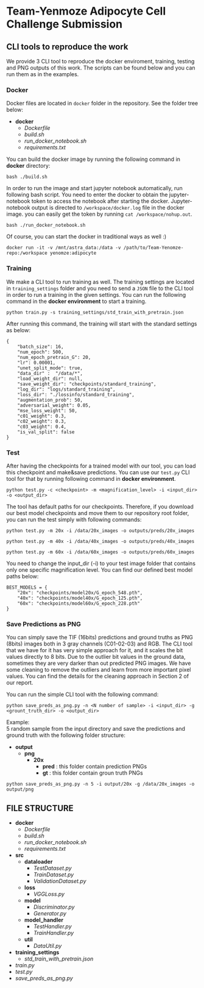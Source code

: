 # Team-Yenmoze Adipocyte Cell Challenge Submission

## CLI tools to reproduce the work

We provide 3 CLI tool to reproduce the docker enviroment, training, testing and PNG outputs of this work. The scripts can be found below and you can run them as in the examples.

### Docker

Docker files are located in `docker` folder in the repository. See the folder tree below:

* **docker**
    * *Dockerfile*
    * *build.sh*
    * *run_docker_notebook.sh*
    * *requirements.txt*
    
You can build the docker image by running the following command in **docker** directory:

```
bash ./build.sh
```

In order to run the image and start jupyter notebook automatically, run following bash script. You need to enter the docker to obtain the jupyter-notebook token to access the notebook after starting the docker. Jupyter-notebook output is directed to `/workspace/docker.log` file in the docker image. you can easily get the token by running `cat /workspace/nohup.out`. 

```
bash ./run_docker_notebook.sh
```

Of course, you can start the docker in traditional ways as well :)

```
docker run -it -v /mnt/astra_data:/data -v /path/to/Team-Yenomze-repo:/workspace yenomze:adipocyte
```


### Training

We make a CLI tool to run training as well. The training settings are located in `training_settings` folder and you need to send a `JSON` file to the CLI tool in order to run a training in the given settings. You can run the following command in the **docker environment** to start a training.

```
python train.py -s training_settings/std_train_with_pretrain.json
```

After running this command, the training will start with the standard settings as below:

```
{
    "batch_size": 16, 
    "num_epoch": 500,
    "num_epoch_pretrain_G": 20,
    "lr": 0.00001,
    "unet_split_mode": true,
    "data_dir" :  "/data/*",
    "load_weight_dir": null,
    "save_weight_dir": "checkpoints/standard_training",
    "log_dir": "logs/standard_training",
    "loss_dir": "./lossinfo/standard_training",
    "augmentation_prob": 50,
    "adversarial_weight": 0.05,
    "mse_loss_weight": 50,
    "c01_weight": 0.3,
    "c02_weight": 0.3,
    "c03_weight": 0.4,
    "is_val_split": false    
}
```



### Test

After having the checkpoints for a trained model with our tool, you can load this checkpoint and make&save predictions. You can use our `test.py` CLI tool for that by running following command in **docker environment**. 

```
python test.py -c <checkpoint> -m <magnification_level> -i <input_dir> -o <output_dir>
```

The tool has default paths for our checkpoints. Therefore, if you download our best model checkpoints and move them to our repository root folder, you can run the test simply with following commands:

```
python test.py -m 20x -i /data/20x_images -o outputs/preds/20x_images
```

```
python test.py -m 40x -i /data/40x_images -o outputs/preds/40x_images
```

```
python test.py -m 60x -i /data/60x_images -o outputs/preds/60x_images
```



You need to change the input_dir (-i) to your test image folder that contains only one specific magnification level. You can find our defined best model paths below:

```
BEST_MODELS = {
    "20x": "checkpoints/model20x/G_epoch_548.pth",
    "40x": "checkpoints/model40x/G_epoch_125.pth",
    "60x": "checkpoints/model60x/G_epoch_228.pth"
}
```

### Save Predictions as PNG

You can simply save the TIF (16bits) predictions and ground truths as PNG (8bits) images both in 3 gray channels (C01-02-03) and RGB. The CLI tool that we have for it has very simple approach for it, and it scales the bit values directly to 8 bits. Due to the outlier bit values in the ground data, sometimes they are very darker than out predicted PNG images. We have some cleaning to remove the outliers and learn from more important pixel values. You can find the details for the cleaning approach in Section 2 of our report.

You can run the simple CLI tool with the following command:

```
python save_preds_as_png.py -n <N number of sample> -i <input_dir> -g <grount_truth_dir> -o <output_dir>
```

Example:  
5 random sample from the input directory and save the predictions and ground truth with the following folder structure:

* **output**
    * **png**  
        * **20x**
            * **pred** : this folder contain prediction PNGs
            * **gt** : this folder contain groun truth PNGs

```
python save_preds_as_png.py -n 5 -i output/20x -g /data/20x_images -o output/png
```


## FILE STRUCTURE

* **docker**
    * *Dockerfile*
    * *build.sh*
    * *run_docker_notebook.sh*
    * *requirements.txt*
* **src**
    * **dataloader**
        * *TestDataset.py*
        * *TrainDataset.py*
        * *ValidationDataset.py*
    * **loss**
        * *VGGLoss.py*
    * **model**
        * *Discriminator.py*
        * *Generator.py*
    * **model_handler**
        * *TestHandler.py*
        * *TrainHandler.py*
    * **util**
        * *DataUtil.py*
* **training_settings**
    * *std_train_with_pretrain.json* 
* *train.py*
* *test.py*
* *save_preds_as_png.py*
